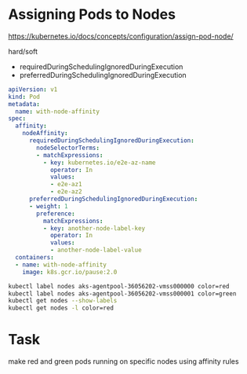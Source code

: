 # Assigning Pods to Nodes

https://kubernetes.io/docs/concepts/configuration/assign-pod-node/


hard/soft

- requiredDuringSchedulingIgnoredDuringExecution
- preferredDuringSchedulingIgnoredDuringExecution


```yml
apiVersion: v1
kind: Pod
metadata:
  name: with-node-affinity
spec:
  affinity:
    nodeAffinity:
      requiredDuringSchedulingIgnoredDuringExecution:
        nodeSelectorTerms:
        - matchExpressions:
          - key: kubernetes.io/e2e-az-name
            operator: In
            values:
            - e2e-az1
            - e2e-az2
      preferredDuringSchedulingIgnoredDuringExecution:
      - weight: 1
        preference:
          matchExpressions:
          - key: another-node-label-key
            operator: In
            values:
            - another-node-label-value
  containers:
  - name: with-node-affinity
    image: k8s.gcr.io/pause:2.0
```

```sh
kubectl label nodes aks-agentpool-36056202-vmss000000 color=red
kubectl label nodes aks-agentpool-36056202-vmss000001 color=green
kubectl get nodes --show-labels
kubectl get nodes -l color=red
```

# Task
make red and green pods running on specific nodes using affinity rules